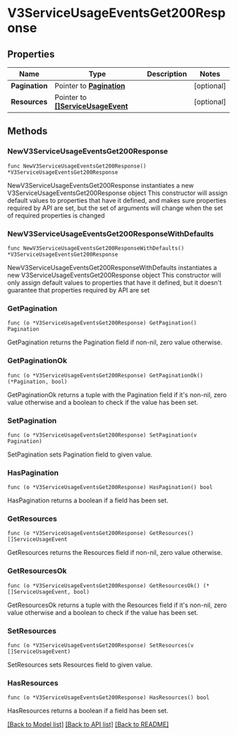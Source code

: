 # V3ServiceUsageEventsGet200Response

## Properties

Name | Type | Description | Notes
------------ | ------------- | ------------- | -------------
**Pagination** | Pointer to [**Pagination**](Pagination.md) |  | [optional] 
**Resources** | Pointer to [**[]ServiceUsageEvent**](ServiceUsageEvent.md) |  | [optional] 

## Methods

### NewV3ServiceUsageEventsGet200Response

`func NewV3ServiceUsageEventsGet200Response() *V3ServiceUsageEventsGet200Response`

NewV3ServiceUsageEventsGet200Response instantiates a new V3ServiceUsageEventsGet200Response object
This constructor will assign default values to properties that have it defined,
and makes sure properties required by API are set, but the set of arguments
will change when the set of required properties is changed

### NewV3ServiceUsageEventsGet200ResponseWithDefaults

`func NewV3ServiceUsageEventsGet200ResponseWithDefaults() *V3ServiceUsageEventsGet200Response`

NewV3ServiceUsageEventsGet200ResponseWithDefaults instantiates a new V3ServiceUsageEventsGet200Response object
This constructor will only assign default values to properties that have it defined,
but it doesn't guarantee that properties required by API are set

### GetPagination

`func (o *V3ServiceUsageEventsGet200Response) GetPagination() Pagination`

GetPagination returns the Pagination field if non-nil, zero value otherwise.

### GetPaginationOk

`func (o *V3ServiceUsageEventsGet200Response) GetPaginationOk() (*Pagination, bool)`

GetPaginationOk returns a tuple with the Pagination field if it's non-nil, zero value otherwise
and a boolean to check if the value has been set.

### SetPagination

`func (o *V3ServiceUsageEventsGet200Response) SetPagination(v Pagination)`

SetPagination sets Pagination field to given value.

### HasPagination

`func (o *V3ServiceUsageEventsGet200Response) HasPagination() bool`

HasPagination returns a boolean if a field has been set.

### GetResources

`func (o *V3ServiceUsageEventsGet200Response) GetResources() []ServiceUsageEvent`

GetResources returns the Resources field if non-nil, zero value otherwise.

### GetResourcesOk

`func (o *V3ServiceUsageEventsGet200Response) GetResourcesOk() (*[]ServiceUsageEvent, bool)`

GetResourcesOk returns a tuple with the Resources field if it's non-nil, zero value otherwise
and a boolean to check if the value has been set.

### SetResources

`func (o *V3ServiceUsageEventsGet200Response) SetResources(v []ServiceUsageEvent)`

SetResources sets Resources field to given value.

### HasResources

`func (o *V3ServiceUsageEventsGet200Response) HasResources() bool`

HasResources returns a boolean if a field has been set.


[[Back to Model list]](../README.md#documentation-for-models) [[Back to API list]](../README.md#documentation-for-api-endpoints) [[Back to README]](../README.md)


